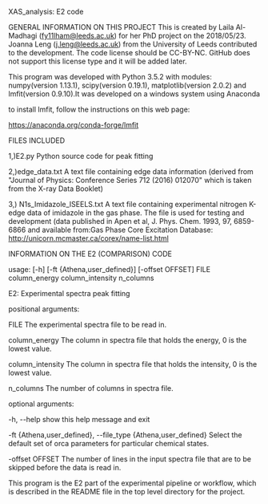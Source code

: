 XAS_analysis: E2 code

GENERAL INFORMATION ON THIS PROJECT
This is created by Laila Al-Madhagi (fy11lham@leeds.ac.uk) for her PhD project on the 2018/05/23. Joanna Leng (j.leng@leeds.ac.uk) from the University of Leeds contributed to the development. The code license should be CC-BY-NC. GitHub does not support this license type and it will be added later. 

This program was developed with Python 3.5.2 with modules: numpy(version 1.13.1), scipy(version 0.19.1), matplotlib(version 2.0.2) and lmfit(version 0.9.10).It was developed on a windows system using Anaconda

to install lmfit, follow the instructions on this web page:

https://anaconda.org/conda-forge/lmfit 


FILES INCLUDED

1,)E2.py						Python source code for peak fitting 
								
2,)edge_data.txt 				A text file containing edge data information
								(derived from "Journal of Physics: Conference Series 712 (2016) 012070" which is taken from the X-ray Data Booklet) 
								
3,) N1s_Imidazole_ISEELS.txt 	A text file containing experimental nitrogen K-edge data of imidazole in the gas phase. The file is used for testing and development 
								(data published in Apen et al, J. Phys. Chem. 1993, 97, 6859-6866 and available from:Gas Phase Core Excitation Database: http://unicorn.mcmaster.ca/corex/name-list.html
	
INFORMATION ON THE E2 (COMPARISON) CODE	

usage:  [-h] [-ft {Athena,user_defined}] [-offset OFFSET] FILE column_energy column_intensity n_columns
											 
E2: Experimental spectra peak fitting
											 									 
positional arguments:

  FILE                  The experimental spectra file to be read in.
  
  column_energy         The column in spectra file that holds the energy, 0 is
                        the lowest value.
						
  column_intensity      The column in spectra file that holds the intensity, 0
                        is the lowest value.
						
  n_columns             The number of columns in spectra file.

  
optional arguments:

  -h, --help            show this help message and exit
  
  -ft {Athena,user_defined}, --file_type {Athena,user_defined}
                        Select the default set of orca parameters for
                        particular chemical states.
						
  -offset OFFSET        The number of lines in the input spectra file that are
                        to be skipped before the data is read in.


This program is the E2 part of the experimental pipeline or workflow, which is described in the README file in the top level directory for the project.
